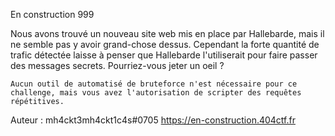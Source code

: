  En construction
999

Nous avons trouvé un nouveau site web mis en place par Hallebarde, mais il ne semble pas y avoir grand-chose dessus. Cependant la forte quantité de trafic détectée laisse à penser que Hallebarde l'utiliserait pour faire passer des messages secrets. Pourriez-vous jeter un oeil ?

    Aucun outil de automatisé de bruteforce n'est nécessaire pour ce challenge, mais vous avez l'autorisation de scripter des requêtes répétitives.

Auteur : mh4ckt3mh4ckt1c4s#0705
https://en-construction.404ctf.fr 
